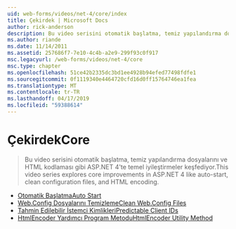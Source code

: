 ```yaml
---
uid: web-forms/videos/net-4/core/index
title: Çekirdek | Microsoft Docs
author: rick-anderson
description: Bu video serisini otomatik başlatma, temiz yapılandırma dosyalarını ve HTML kodlaması gibi ASP.NET 4'te temel iyileştirmeler keşfediyor.
ms.author: riande
ms.date: 11/14/2011
ms.assetid: 257686f7-7e10-4c4b-a2e9-299f93c0f917
msc.legacyurl: /web-forms/videos/net-4/core
msc.type: chapter
ms.openlocfilehash: 51ce42b2335dc3bd1ee4928b94efed77498fdfe1
ms.sourcegitcommit: 0f1119340e4464720cfd16d0ff15764746ea1fea
ms.translationtype: MT
ms.contentlocale: tr-TR
ms.lasthandoff: 04/17/2019
ms.locfileid: "59388614"
---
```

# <a name="core"></a><span data-ttu-id="db6b6-103">Çekirdek</span><span class="sxs-lookup"><span data-stu-id="db6b6-103">Core</span></span>

> <span data-ttu-id="db6b6-104">Bu video serisini otomatik başlatma, temiz yapılandırma dosyalarını ve HTML kodlaması gibi ASP.NET 4'te temel iyileştirmeler keşfediyor.</span><span class="sxs-lookup"><span data-stu-id="db6b6-104">This video series explores core improvements in ASP.NET 4 like auto-start, clean configuration files, and HTML encoding.</span></span>


- [<span data-ttu-id="db6b6-105">Otomatik Başlatma</span><span class="sxs-lookup"><span data-stu-id="db6b6-105">Auto Start</span></span>](aspnet-4-quick-hit-auto-start.md)
- [<span data-ttu-id="db6b6-106">Web.Config Dosyalarını Temizleme</span><span class="sxs-lookup"><span data-stu-id="db6b6-106">Clean Web.Config Files</span></span>](aspnet-4-quick-hit-clean-webconfig-files.md)
- [<span data-ttu-id="db6b6-107">Tahmin Edilebilir İstemci Kimlikleri</span><span class="sxs-lookup"><span data-stu-id="db6b6-107">Predictable Client IDs</span></span>](aspnet-4-quick-hit-predictable-client-ids.md)
- [<span data-ttu-id="db6b6-108">HtmlEncoder Yardımcı Program Metodu</span><span class="sxs-lookup"><span data-stu-id="db6b6-108">HtmlEncoder Utility Method</span></span>](aspnet-4-quick-hit-the-htmlencoder-utility-method.md)
